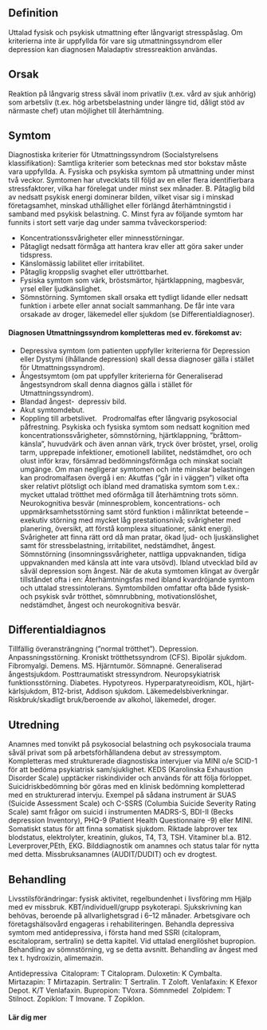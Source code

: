 ## Definition

Uttalad fysisk och psykisk utmattning efter långvarigt stresspåslag.
Om kriterierna inte är uppfyllda för vare sig utmattningssyndrom eller depression kan diagnosen Maladaptiv stressreaktion användas.

## Orsak

Reaktion på långvarig stress såväl inom privatliv (t.ex. vård av sjuk anhörig) som arbetsliv (t.ex. hög arbetsbelastning under längre tid, dåligt stöd av närmaste chef) utan möjlighet till återhämtning.

## Symtom

Diagnostiska kriterier för Utmattningssyndrom (Socialstyrelsens klassifikation):
Samtliga kriterier som betecknas med stor bokstav måste vara uppfyllda.
A. Fysiska och psykiska symtom på utmattning under minst två veckor. Symtomen har utvecklats till följd av en eller flera identifierbara stressfaktorer, vilka har förelegat under minst sex månader.
B. Påtaglig bild av nedsatt psykisk energi dominerar bilden, vilket visar sig i minskad företagsamhet, minskad uthållighet eller förlängd återhämtningstid i samband med psykisk belastning.
C. Minst fyra av följande symtom har funnits i stort sett varje dag under samma tvåveckorsperiod:
- Koncentrationssvårigheter eller minnesstörningar.
- Påtagligt nedsatt förmåga att hantera krav eller att göra saker under tidspress.
- Känslomässig labilitet eller irritabilitet.
- Påtaglig kroppslig svaghet eller uttröttbarhet.
- Fysiska symtom som värk, bröstsmärtor, hjärtklappning, magbesvär, yrsel eller ljudkänslighet.
- Sömnstörning.
Symtomen skall orsaka ett tydligt lidande eller nedsatt funktion i arbete eller annat socialt sammanhang. De får inte vara orsakade av droger, läkemedel eller sjukdom (se Differentialdiagnoser).

#### Diagnosen Utmattningssyndrom kompletteras med ev. förekomst av:

- Depressiva symtom (om patienten uppfyller kriterierna för Depression eller Dystymi (ihållande depression) skall dessa diagnoser gälla i stället för Utmattningssyndrom).
- Ångestsymtom (om pat uppfyller kriterierna för Generaliserad ångestsyndrom skall denna diagnos gälla i stället för Utmattningssyndrom).
- Blandad ångest-  depressiv bild.
- Akut symtomdebut.
- Koppling till arbetslivet.
 
Prodromalfas efter långvarig psykosocial påfrestning. Psykiska och fysiska symtom som nedsatt kognition med koncentrationssvårigheter, sömnstörning, hjärtklappning, ”bråttom-känsla”, huvudvärk och även annan värk, tryck över bröstet, yrsel, orolig tarm, upprepade infektioner, emotionell labilitet, nedstämdhet, oro och olust inför krav, försämrad bedömningsförmåga och minskat socialt umgänge. Om man negligerar symtomen och inte minskar belastningen kan prodromalfasen övergå i en:
Akutfas (”går in i väggen”) vilket ofta sker relativt plötsligt och ibland med dramatiska symtom som t.ex.: mycket uttalad trötthet med oförmåga till återhämtning trots sömn. Neurokognitiva besvär (minnesproblem, koncentrations- och uppmärksamhetsstörning samt störd funktion i målinriktat beteende – exekutiv störning med mycket låg prestationsnivå; svårigheter med planering, översikt, att förstå komplexa situationer, sänkt energi). Svårigheter att finna rätt ord då man pratar, ökad ljud- och ljuskänslighet samt för stressbelastning, irritabilitet, nedstämdhet, ångest. Sömnstörning (insomningssvårigheter, nattliga uppvaknanden, tidiga uppvaknanden med känsla att inte vara utsövd). Ibland utvecklad bild av såväl depression som ångest. När de akuta symtomen klingat av övergår tillståndet ofta i en:
Återhämtningsfas med ibland kvardröjande symtom och uttalad stressintolerans. Symtombilden omfattar ofta både fysisk- och psykisk svår trötthet, sömnrubbning, motivationslöshet, nedstämdhet, ångest och neurokognitiva besvär.

## Differentialdiagnos

Tillfällig överansträngning (”normal trötthet”). Depression. Anpassningsstörning. Kroniskt trötthetssyndrom (CFS). Bipolär sjukdom. Fibromyalgi. Demens. MS. Hjärntumör. Sömnapné. Generaliserad ångestsjukdom. Posttraumatiskt stressyndrom. Neuropsykiatrisk funktionsstörning. Diabetes. Hypotyreos. Hyperparatyreoidism, KOL, hjärt-kärlsjukdom, B12-brist, Addison sjukdom. Läkemedelsbiverkningar. Riskbruk/skadligt bruk/beroende av alkohol, läkemedel, droger.

## Utredning

Anamnes med tonvikt på psykosocial belastning och psykosociala trauma såväl privat som på arbetsförhållandena debut av stressymptom. Kompletteras med strukturerade diagnostiska intervjuer via MINI o/e SCID-1 för att bedöma psykiatrisk sam/sjuklighet. KEDS (Karolinska Exhaustion Disorder Scale) upptäcker riskindivider och används för att följa förloppet.
Suicidriskbedömning bör göras med en klinisk bedömning kompletterad med en strukturerad intervju. Exempel på sådana instrument är SUAS (Suicide Assessment Scale) och C-SSRS (Columbia Suicide Severity Rating Scale) samt frågor om suicid i instrumenten
MADRS-S, BDI-II (Becks depression Inventory), PHQ-9 (Patient Health Questionnaire -9) eller MINI.
Somatiskt status för att finna somatisk sjukdom. Riktade labprover tex blodstatus, elektrolyter, kreatinin, glukos, T4, T3, TSH. Vitaminer bl.a. B12. Leverprover,PEth, EKG. Bilddiagnostik om anamnes och status talar för nytta med detta.
Missbruksanamnes (AUDIT/DUDIT) och ev drogtest.

## Behandling

Livsstilsförändringar: fysisk aktivitet, regelbundenhet i livsföring mm
Hjälp med ev missbruk.
KBT/individuell/grupp psykoterapi.
Sjukskrivning kan behövas, beroende på allvarlighetsgrad i 6–12 månader.
Arbetsgivare och företagshälsovård engageras i rehabiliteringen.
Behandla depressiva symtom med antidepressiva, i första hand med SSRI (citalopram, escitalopram, sertralin) se detta kapitel. Vid uttalad energilöshet bupropion.
Behandling av sömnstörning, vg se detta avsnitt.
Behandling av ångest med tex t. hydroxizin, alimemazin.


Antidepressiva 
Citalopram: T Citalopram. Duloxetin: K Cymbalta. Mirtazapin: T Mirtazapin.
Sertralin: T Sertralin. T Zoloft. Venlafaxin: K Efexor Depot. K/T Venlafaxin. Bupropion: TVoxra.
Sömnmedel 
Zolpidem: T Stilnoct. Zopiklon: T Imovane. T Zopiklon.

#### Lär dig mer

